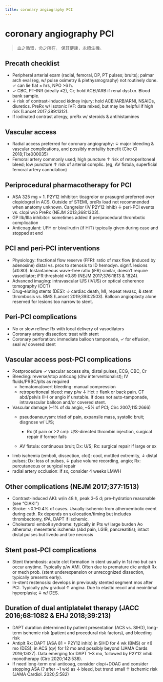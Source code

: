 ```yaml
---
title: coronary angiography PCI
---
```


# coronary angiography PCI

> 血之循環，命之所在，
> 保其健康，永續生機。

## Precath checklist
* Peripheral arterial exam (radial, femoral, DP, PT pulses; bruits); palmar arch eval (eg, w/ pulse oximetry & plethysmography) not routinely done. ✓ can lie flat × hrs, NPO >6 h.
* ✓ CBC, PT-INR (ideally ≤2), Cr; hold ACEI/ARB if renal dysfxn. Blood bank sample.
* ↓ risk of contrast-induced kidney injury: hold ACEI/ARB/ARNI, NSAIDs, diuretics. PreRx w/ isotonic IVF: data mixed, but may be helpful if high risk (Lancet 2017;389:1312).
* If iodinated contrast allergy, preRx w/ steroids & antihistamines

## Vascular access
* Radial access preferred for coronary angiography: ↓ major bleeding & vascular complications, and possibly mortality benefit (Circ CI 2018;11:e000035)
* Femoral artery commonly used; high puncture ↑ risk of retroperitoneal bleed; low puncture ↑ risk of arterial complic. (eg, AV fistula, superficial femoral artery cannulation)
## Periprocedural pharmacotherapy for PCI
* ASA 325 mg × 1. P2Y12 inhibitor: ticagrelor or prasugrel preferred over clopidogrel in ACS. Outside of STEMI, preRx load not recommended when anatomy unknown. Cangrelor (IV P2Y12 inhib) ↓ peri-PCI events vs. clopi w/o PreRx (NEJM 2013;368:1303).
* GP IIb/IIIa inhibitor: sometimes added if periprocedural thrombotic complication
* Anticoagulant: UFH or bivalirudin (if HIT) typically given during case and stopped at end

## PCI and peri-PCI interventions
* Physiology: fractional flow reserve (FFR): ratio of max flow (induced by adenosine) distal vs. prox to stenosis to ID hemodyn. signif. lesions (≤0.80). Instantaneous wave-free ratio (iFR) similar, doesn’t require vasodilator; iFR threshold ≤0.89 (NEJM 2017;376:1813 & 1824).
* Advanced imaging: intravascular U/S (IVUS) or optical coherence tomography (OCT)
* Drug-eluting stents (DES): ↓ cardiac death, MI, repeat revasc, & stent thrombosis vs. BMS (Lancet 2019;393:2503). Balloon angioplasty alone reserved for lesions too narrow to stent.

## Peri-PCI complications
* No or slow reflow: Rx with local delivery of vasodilators
* Coronary artery dissection: treat with stent
* Coronary perforation: immediate balloon tamponade, ✓ for effusion, seal w/ covered stent

## Vascular access post-PCI complications
* Postprocedure ✓ vascular access site, distal pulses, ECG, CBC, Cr
* Bleeding: reverse/stop anticoag (d/w interventionalist); IV fluids/PRBC/plts as required
    * hematoma/overt bleeding: manual compression
    * retroperitoneal bleed: may p/w ↓ Hct ± flank or back pain. CT abd/pelvis (I–) or angio if unstable. If does not auto-tamponade, intravascular balloon and/or covered stent.
* Vascular damage (~1% of dx angio, ~5% of PCI; Circ 2007;115:2666)
    * pseudoaneurysm: triad of pain, expansile mass, systolic bruit; diagnose w/ U/S;
        * Rx (if pain or >2 cm): U/S-directed thrombin injection, surgical repair if former fails

    * AV fistula: continuous bruit; Dx: U/S; Rx: surgical repair if large or sx
* limb ischemia (emboli, dissection, clot): cool, mottled extremity, ↓ distal pulses; Dx: loss of pulses, ↓ pulse volume recording, angio; Rx: percutaneous or surgical repair
* radial artery occlusion: if sx, consider 4 weeks LMWH

## Other complications (NEJM 2017;377:1513)
* Contrast-induced AKI: w/in 48 h, peak 3–5 d; pre-hydration reasonable (see “CIAKI”)
* Stroke: ~0.1–0.4% of cases. Usually ischemic from atheroembolic event during cath. Rx depends on sx/location/timing but includes thrombectomy, tPA, DAPT if ischemic.
* Cholesterol emboli syndrome: typically in Pts w/ large burden Ao atheroma; mesenteric ischemia (abd pain, LGIB, pancreatitis); intact distal pulses but livedo and toe necrosis

## Stent post-PCI complications
* Stent thrombosis: acute clot formation in stent usually in 1st mo but can occur anytime. Typically p/w AMI. Often due to premature d/c antiplt Rx or mech prob. (stent underexpansion or unrecognized dissection, typically presents early).
* In-stent restenosis: develops in previously stented segment mos after PCI. Typically p/w gradual ↑ angina. Due to elastic recoil and neointimal hyperplasia; ↓ w/ DES.

## Duration of dual antiplatelet therapy (JACC 2016;68:1082 & EHJ 2018;39:213)
* DAPT duration determined by patient presentation (ACS vs. SIHD), long-term ischemic risk (patient and procedural risk factors), and bleeding risk
* Antiplt Rx: DAPT (ASA 81 + P2Y12 inhib) in SIHD for 4 wk (BMS) or ≥6 mo (DES); in ACS (qv) for 12 mo and possibly beyond (JAMA Cards 2016;1:627). Data emerging for DAPT 1–3 mo, followed by P2Y12 inhib monotherapy (Circ 2020;142:538).
* If need long-term oral anticoag, consider clopi+DOAC and consider stopping ASA (? after ~1 wk) as ↓ bleed, but trend small ↑ ischemic risk (JAMA Cardiol. 2020;5:582)
